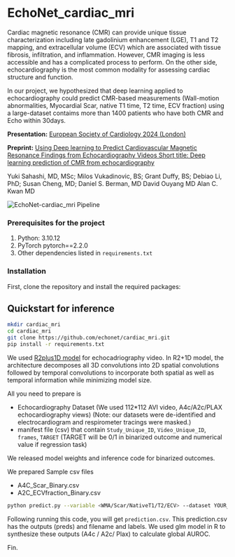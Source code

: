 # EchoNet_cardiac_mri
Cardiac magnetic resonance (CMR) can provide unique tissue characterization including late gadolinium enhancement (LGE), T1 and T2 mapping, and extracellular volume (ECV) which are associated with tissue fibrosis, infiltration, and inflammation. However, CMR imaging is less accessible and has a complicated process to perform.
On the other side, echocardiography is the most common modality for assessing cardiac structure and function. 

In our project, we hypothesized that deep learning applied to echocardiography could predict CMR-based measurements (Wall-motion abnormalities, Myocardial Scar, native T1 time, T2 time, ECV fraction) using a large-dataset contaims more than 1400 patients who have both CMR and Echo within 30days.


**Presentation:** [European Society of Cardiology 2024 (London)](https://www.escardio.org/Congresses-Events/ESC-Congress)

**Preprint:** [Using Deep learning to Predict Cardiovascular Magnetic Resonance Findings from Echocardiography Videos Short title: Deep learning prediction of CMR from echocardiography](https://pubmed.ncbi.nlm.nih.gov/38699330/)

Yuki Sahashi, MD, MSc; Milos Vukadinovic, BS; Grant Duffy, BS; Debiao Li, PhD; Susan Cheng, MD; Daniel S. Berman, MD David Ouyang MD Alan C. Kwan MD

![EchoNet-cardiac_mri Pipeline](https://github.com/echonet/cardiac_mri/blob/main/Figure_README.png)


### Prerequisites for the project

1. Python: 3.10.12
2. PyTorch pytorch==2.2.0
3. Other dependencies listed in `requirements.txt`

### Installation
First, clone the repository and install the required packages:

## Quickstart for inference

```sh
mkdir cardiac_mri
cd cardiac_mri 
git clone https://github.com/echonet/cardiac_mri.git
pip install -r requirements.txt
```

We used [R2plus1D model](https://arxiv.org/abs/1711.11248) for echocadriography video. 
In R2+1D model, the architecture decomposes all 3D convolutions into 2D spatial convolutions followed by temporal convolutions to incorporate both spatial as well as temporal information while minimizing model size.

All you need to prepare is 
- Echocardiography Dataset (We used 112*112 AVI video, A4c/A2c/PLAX echocardiography views) 
(Note: our datasets were de-identified and electrocardiogram and respirometer tracings were masked.)
- manifest file (csv) that contain `Study_Unique_ID`, `Video_Unique_ID`, `frames`, `TARGET` (TARGET will be  0/1 in binarized outcome and numerical value if regression task)

We released model weights and inference code for binarized outcomes.

We prepared Sample csv files 
- A4C_Scar_Binary.csv
- A2C_ECVfraction_Binary.csv
```sh
python predict.py --variable <WMA/Scar/NativeT1/T2/ECV> --dataset YOUR_DATASET_PATH --manifest_path YOURMANIFEST_PATH.csv
```

Following running this code, you will get `prediction.csv`. 
This prediction.csv has the outputs (preds) and filename and labels. 
We used glm model in R to synthesize these outputs (A4c / A2c/ Plax) to calculate global AUROC.


Fin.
